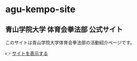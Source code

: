 # agu-kempo-site
## 青山学院大学 体育会拳法部 公式サイト
このサイトは青山学院大学体育会拳法部の活動紹介ページです。

👉 [サイトを表示する](https://agukempoclub.github.io/agu-kempo-site/)

